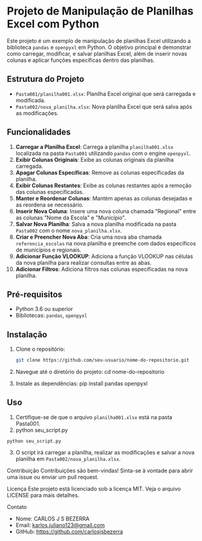 # Projeto de Manipulação de Planilhas Excel com Python

Este projeto é um exemplo de manipulação de planilhas Excel utilizando a biblioteca `pandas` e `openpyxl` em Python. O objetivo principal é demonstrar como carregar, modificar, e salvar planilhas Excel, além de inserir novas colunas e aplicar funções específicas dentro das planilhas.

## Estrutura do Projeto

- `Pasta001/planilha001.xlsx`: Planilha Excel original que será carregada e modificada.
- `Pasta002/nova_planilha.xlsx`: Nova planilha Excel que será salva após as modificações.

## Funcionalidades

1. **Carregar a Planilha Excel**: Carrega a planilha `planilha001.xlsx` localizada na pasta `Pasta001` utilizando `pandas` com o engine `openpyxl`.
2. **Exibir Colunas Originais**: Exibe as colunas originais da planilha carregada.
3. **Apagar Colunas Específicas**: Remove as colunas especificadas da planilha.
4. **Exibir Colunas Restantes**: Exibe as colunas restantes após a remoção das colunas especificadas.
5. **Manter e Reordenar Colunas**: Mantém apenas as colunas desejadas e as reordena se necessário.
6. **Inserir Nova Coluna**: Insere uma nova coluna chamada "Regional" entre as colunas "Nome da Escola" e "Município".
7. **Salvar Nova Planilha**: Salva a nova planilha modificada na pasta `Pasta002` com o nome `nova_planilha.xlsx`.
8. **Criar e Preencher Nova Aba**: Cria uma nova aba chamada `referencia_escolas` na nova planilha e preenche com dados específicos de municípios e regionais.
9. **Adicionar Função VLOOKUP**: Adiciona a função VLOOKUP nas células da nova planilha para realizar consultas entre as abas.
10. **Adicionar Filtros**: Adiciona filtros nas colunas especificadas na nova planilha.

## Pré-requisitos

- Python 3.6 ou superior
- Bibliotecas: `pandas`, `openpyxl`

## Instalação

1. Clone o repositório:
   ```sh
   git clone https://github.com/seu-usuario/nome-do-repositorio.git

2. Navegue até o diretório do projeto:
cd nome-do-repositorio

3. Instale as dependências:
pip install pandas openpyxl

## Uso
1. Certifique-se de que o arquivo `planilha001.xlsx` está na pasta Pasta001.
2. python seu_script.py

`python seu_script.py`

3. O script irá carregar a planilha, realizar as modificações e salvar a nova planilha em `Pasta002/nova_planilha.xlsx`.

Contribuição
Contribuições são bem-vindas! Sinta-se à vontade para abrir uma issue ou enviar um pull request.

Licença
Este projeto está licenciado sob a licença MIT. Veja o arquivo LICENSE para mais detalhes.

Contato
- Nome: CARLOS J S BEZERRA
- Email: karlos.juliano123@gmail.com
- GitHub: https://github.com/carlosjsbezerra
